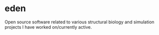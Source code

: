 # eden

Open source software related to various structural biology and simulation projects I have worked on/currently active.
